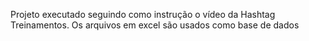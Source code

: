 Projeto executado seguindo como instrução o vídeo da Hashtag Treinamentos. Os arquivos em excel são usados como base de dados
